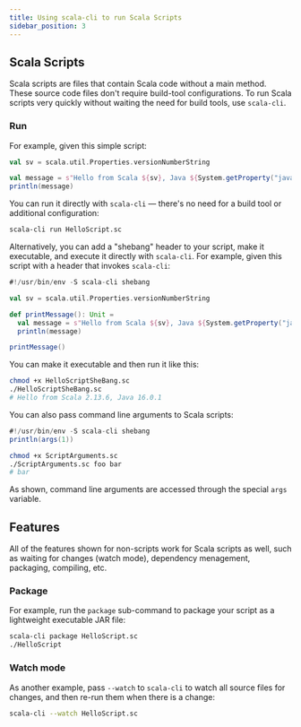 ```yaml
---
title: Using scala-cli to run Scala Scripts
sidebar_position: 3
---
```


## Scala Scripts

Scala scripts are files that contain Scala code without a main method.
These source code files don't require build-tool configurations.
To run Scala scripts very quickly without waiting the need for build tools, use `scala-cli`.

### Run

For example, given this simple script:

```scala title=HelloScript.sc
val sv = scala.util.Properties.versionNumberString

val message = s"Hello from Scala ${sv}, Java ${System.getProperty("java.version")}"
println(message)
```

You can run it directly with `scala-cli` — there's no need for a build tool or additional configuration:

```bash
scala-cli run HelloScript.sc
```

<!-- Expected-regex:
Hello from Scala .*, Java .*
-->

Alternatively, you can add a "shebang" header to your script, make it executable, and execute it directly with `scala-cli`. For example, given this script with a header that invokes `scala-cli`:

```scala title=HelloScriptSheBang.sc
#!/usr/bin/env -S scala-cli shebang

val sv = scala.util.Properties.versionNumberString

def printMessage(): Unit =
  val message = s"Hello from Scala ${sv}, Java ${System.getProperty("java.version")}"
  println(message)

printMessage()
```

You can make it executable and then run it like this:

```bash
chmod +x HelloScriptSheBang.sc
./HelloScriptSheBang.sc
# Hello from Scala 2.13.6, Java 16.0.1
```

<!-- Expected-regex:
Hello from Scala .*, Java .*
-->

You can also pass command line arguments to Scala scripts:

```scala title=ScriptArguments.sc
#!/usr/bin/env -S scala-cli shebang
println(args(1))
```

```bash
chmod +x ScriptArguments.sc
./ScriptArguments.sc foo bar
# bar
```

<!-- Expected-regex:
bar
-->

As shown, command line arguments are accessed through the special `args` variable.


## Features

All of the features shown for non-scripts work for Scala scripts as well, such as waiting for changes (watch mode), dependency menagement, packaging, compiling, etc.

### Package

For example, run the `package` sub-command to package your script as a lightweight executable JAR file:

```bash
scala-cli package HelloScript.sc
./HelloScript
```

<!-- Expected-regex:
Hello from Scala .*, Java .*
-->

### Watch mode

As another example, pass `--watch` to `scala-cli` to watch all source files for changes, and then re-run them when there is a change:

```bash ignore
scala-cli --watch HelloScript.sc
```
